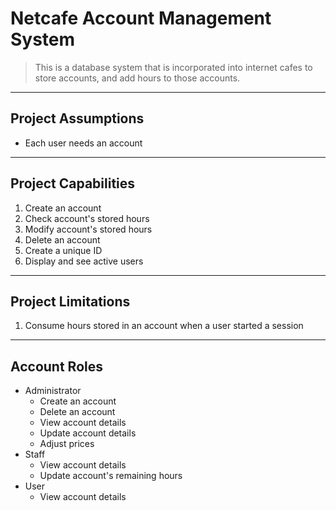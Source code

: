 # Netcafe Account Management System

> This is a database system that is incorporated into internet cafes to store accounts, and add hours to those accounts.

___
## Project Assumptions
- Each user needs an account

___
## Project Capabilities
1. Create an account
2. Check account's stored hours
3. Modify account's stored hours
4. Delete an account
5. Create a unique ID
6. Display and see active users

___
## Project Limitations
1. Consume hours stored in an account when a user started a session

___
## Account Roles
* Administrator
  * Create an account
  * Delete an account
  * View account details
  * Update account details
  * Adjust prices
* Staff
  * View account details
  * Update account's remaining hours
* User
  * View account details
